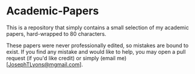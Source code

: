 # Academic-Papers
This is a repository that simply contains a small selection of my academic papers, hard-wrapped to 80 characters.

These papers were never professionally edited, so mistakes are bound to exist.  If you find any mistake and would like to help, you may open a pull request (if you'd like credit) or simply (email me)[JosephTLyons@mgmail.com].
